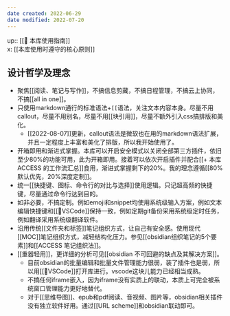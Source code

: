```yaml
---
date created: 2022-06-29
date modified: 2022-07-20
---
```


up:: [[🧰 本库使用指南]]  
x: [[本库使用时遵守的核心原则]]

## 设计哲学及理念

- 聚焦[[阅读、笔记与写作]]，不搞信息剪藏，不搞日程管理，不搞云上协同，不搞[[all in one]]。
- 只使用markdown通行的标准语法+`[[`语法，关注文本内容本身。尽量不用callout，尽量不用别名，尽量不用[[块引用]]，尽量不额外引入css搞排版和美化。
	- [[2022-08-07]]更新，callout语法是微软也在用的markdown语法扩展，并且一定程度上丰富和美化了排版，所以我开始使用了。
- 开箱即用和渐进式掌握。本库可以开启安全模式以关闭全部第三方插件，依旧至少80%的功能可用，此为开箱即用。接着可以依次开启插件并配合[[+ 本库 ACCESS 的工作流汇总]]食用，渐进式掌握剩下的20%。我的理念遵循[[80%默认优先，20%深度定制]]。
- 统一[[快捷键、图标、命令行的对比与选择]]使用逻辑。只记超高频的快捷键，尽量通过命令行达到目的。
- 如非必要，不搞定制。例如emoji和snippet均使用系统级输入方案，例如文本编辑快捷键和[[🤖VSCode]]保持一致，例如定期git备份采用系统级定时任务，例如翻译采用系统级翻译软件。
- 沿用传统[[文件夹和标签]]笔记组织方式，让自己有安全感。使用现代[[MOC]]笔记组织方式，减轻结构化压力。参见[[obsidian组织笔记的5个要素]]和[[ACCESS 笔记组织法]]。
- [[重器轻用]]，更详细的分析可见[[obsidian 不可回避的缺点及其解决方案]]。
	- 目前obsidian的批量编辑和批量文件管理能力很弱，装了插件也是弱，所以用[[🤖VSCode]]打开库进行。vscode这块儿能力已经相当成熟。
	- 不搞任何iframe嵌入，因为iframe没有实质上的联动，本质上可完全被系统窗口管理能力更好地替代。
	- 对于[[思维导图]]、epub和pdf阅读、音视频、图片等，obsidian相关插件没有独立软件好用。通过[[URL scheme]]和obsidian联动即可。


